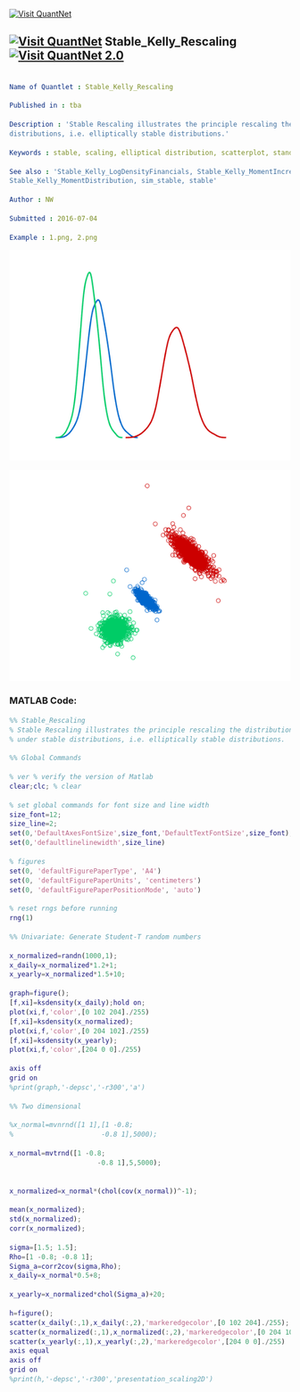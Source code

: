 
[<img src="https://github.com/QuantLet/Styleguide-and-FAQ/blob/master/pictures/banner.png" width="888" alt="Visit QuantNet">](http://quantlet.de/)

## [<img src="https://github.com/QuantLet/Styleguide-and-FAQ/blob/master/pictures/qloqo.png" alt="Visit QuantNet">](http://quantlet.de/) **Stable_Kelly_Rescaling** [<img src="https://github.com/QuantLet/Styleguide-and-FAQ/blob/master/pictures/QN2.png" width="60" alt="Visit QuantNet 2.0">](http://quantlet.de/)

```yaml

Name of Quantlet : Stable_Kelly_Rescaling

Published in : tba

Description : 'Stable Rescaling illustrates the principle rescaling the distribution under stable
distributions, i.e. elliptically stable distributions.'

Keywords : stable, scaling, elliptical distribution, scatterplot, standardize, normalization

See also : 'Stable_Kelly_LogDensityFinancials, Stable_Kelly_MomentIncrease,
Stable_Kelly_MomentDistribution, sim_stable, stable'

Author : NW

Submitted : 2016-07-04

Example : 1.png, 2.png

```

![Picture1](1.png)

![Picture2](2.png)


### MATLAB Code:
```matlab
%% Stable_Rescaling
% Stable Rescaling illustrates the principle rescaling the distribution
% under stable distributions, i.e. elliptically stable distributions.

%% Global Commands

% ver % verify the version of Matlab
clear;clc; % clear

% set global commands for font size and line width
size_font=12;
size_line=2;
set(0,'DefaultAxesFontSize',size_font,'DefaultTextFontSize',size_font);
set(0,'defaultlinelinewidth',size_line)

% figures
set(0, 'defaultFigurePaperType', 'A4')
set(0, 'defaultFigurePaperUnits', 'centimeters')
set(0, 'defaultFigurePaperPositionMode', 'auto')

% reset rngs before running
rng(1)

%% Univariate: Generate Student-T random numbers

x_normalized=randn(1000,1);
x_daily=x_normalized*1.2+1;
x_yearly=x_normalized*1.5+10;

graph=figure();
[f,xi]=ksdensity(x_daily);hold on;
plot(xi,f,'color',[0 102 204]./255)
[f,xi]=ksdensity(x_normalized);
plot(xi,f,'color',[0 204 102]./255)
[f,xi]=ksdensity(x_yearly);
plot(xi,f,'color',[204 0 0]./255)

axis off
grid on
%print(graph,'-depsc','-r300','a')

%% Two dimensional

%x_normal=mvnrnd([1 1],[1 -0.8;
%                      -0.8 1],5000);
 
x_normal=mvtrnd([1 -0.8;
                      -0.8 1],5,5000);                 


x_normalized=x_normal*(chol(cov(x_normal))^-1);
                  
mean(x_normalized);                
std(x_normalized);
corr(x_normalized);

sigma=[1.5; 1.5];
Rho=[1 -0.8; -0.8 1];
Sigma_a=corr2cov(sigma,Rho);
x_daily=x_normal*0.5+8;

x_yearly=x_normalized*chol(Sigma_a)+20;

h=figure();
scatter(x_daily(:,1),x_daily(:,2),'markeredgecolor',[0 102 204]./255); hold on;
scatter(x_normalized(:,1),x_normalized(:,2),'markeredgecolor',[0 204 102]./255)
scatter(x_yearly(:,1),x_yearly(:,2),'markeredgecolor',[204 0 0]./255)
axis equal 
axis off
grid on
%print(h,'-depsc','-r300','presentation_scaling2D')

```
